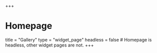 +++
# Homepage
title = "Gallery"
type = "widget_page"
headless = false  # Homepage is headless, other widget pages are not.
+++
